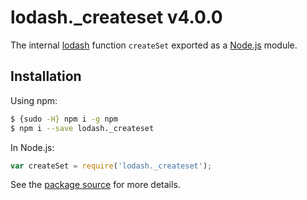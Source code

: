 # lodash._createset v4.0.0

The internal [lodash](https://lodash.com/) function `createSet` exported as a [Node.js](https://nodejs.org/) module.

## Installation

Using npm:
```bash
$ {sudo -H} npm i -g npm
$ npm i --save lodash._createset
```

In Node.js:
```js
var createSet = require('lodash._createset');
```

See the [package source](https://github.com/lodash/lodash/blob/4.0.0-npm-packages/lodash._createset) for more details.
